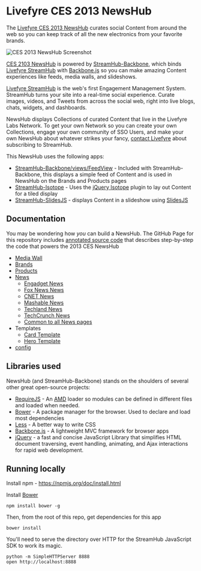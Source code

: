 # Livefyre CES 2013 NewsHub

The [Livefyre CES 2013 NewsHub](http://ces.livefyre.com/) curates social Content from around the web so you can keep track of all the new electronics from your favorite brands.

![CES 2013 NewsHub Screenshot](http://d.pr/i/71lK+)

[CES 2103 NewsHub](http://ces.livefyre.com/) is powered by [StreamHub-Backbone](http://gobengo.github.com/streamhub-backbone/), which binds [Livefyre StreamHub](http://www.livefyre.com/streamhub/) with [Backbone.js](http://backbonejs.org/) so you can make amazing Content experiences like feeds, media walls, and slideshows.

[Livefyre StreamHub](http://www.livefyre.com/streamhub/) is the web's first Engagement Management System. StreamHub turns your site into a real-time social experience. Curate images, videos, and Tweets from across the social web, right into live blogs, chats, widgets, and dashboards.

NewsHub displays Collections of curated Content that live in the Livefyre Labs Network. To get your own Network so you can create your own Collections, engage your own community of SSO Users, and make your own NewsHub about whatever strikes your fancy, [contact Livefyre](http://www.livefyre.com/streamhub/) about subscribing to StreamHub.

This NewsHub uses the following apps:

* [StreamHub-Backbone/views/FeedView](https://github.com/gobengo/streamhub-backbone/blob/master/views/FeedView.js) - Included with StreamHub-Backbone, this displays a simple feed of Content and is used in NewsHub on the Brands and Products pages
* [StreamHub-Isotope](https://github.com/gobengo/streamhub-isotope) - Uses the [jQuery Isotope](https://github.com/desandro/isotope) plugin to lay out Content for a tiled display
* [StreamHub-SlidesJS](https://github.com/gobengo/streamhub-slidesjs) - displays Content in a slideshow using [SlidesJS](http://slidesjs.com/)

## Documentation

You may be wondering how _you_ can build a NewsHub. The GitHub Page for this repository includes [annotated source code](http://livefyre.github.com/CES-2013-NewsHub/docs/News.html) that describes step-by-step the code that powers the 2013 CES NewsHub

* [Media Wall](http://livefyre.github.com/CES-2013-NewsHub/docs/News.html)
* [Brands](http://livefyre.github.com/CES-2013-NewsHub/docs/Brands.html)
* [Products](http://livefyre.github.com/CES-2013-NewsHub/docs/Products.html)
* [News](http://livefyre.github.com/CES-2013-NewsHub/docs/News.html)
	* [Engadget News](http://livefyre.github.com/CES-2013-NewsHub/docs/Engadget.html)
	* [Fox News News](http://livefyre.github.com/CES-2013-NewsHub/docs/Fox.html)
	* [CNET News](http://livefyre.github.com/CES-2013-NewsHub/docs/CNET.html)
	* [Mashable News](http://livefyre.github.com/CES-2013-NewsHub/docs/Mashable.html)
	* [Techland News](http://livefyre.github.com/CES-2013-NewsHub/docs/Techland.html)
	* [TechCrunch News](http://livefyre.github.com/CES-2013-NewsHub/docs/TechCrunch.html)
	* [Common to all News pages](http://livefyre.github.com/CES-2013-NewsHub/docs/newsCommon.html)
* Templates
	* [Card Template](http://livefyre.github.com/CES-2013-NewsHub/docs/Card.html)
	* [Hero Template](http://livefyre.github.com/CES-2013-NewsHub/docs/Hero.html)
* [config](http://livefyre.github.com/CES-2013-NewsHub/docs/config.html)

## Libraries used

NewsHub (and StreamHub-Backbone) stands on the shoulders of several other great open-source projects:

* [RequireJS](http://requirejs.org/) - An [AMD](http://requirejs.org/docs/whyamd.html) loader so modules can be defined in different files and loaded when needed.
* [Bower](http://twitter.github.com/bower/) - A package manager for the browser. Used to declare and load most dependencies
* [Less](http://lesscss.org/) - A better way to write CSS
* [Backbone.js](http://backbonejs.org/) - A lightweight MVC framework for browser apps
* [jQuery](http://jquery.com/) - a fast and concise JavaScript Library that simplifies HTML document traversing, event handling, animating, and Ajax interactions for rapid web development.

## Running locally

Install npm - https://npmjs.org/doc/install.html

Install [Bower](http://twitter.github.com/bower/)

    npm install bower -g

Then, from the root of this repo, get dependencies for this app

    bower install

You'll need to serve the directory over HTTP for the StreamHub JavaScript SDK to work its magic.

    python -m SimpleHTTPServer 8888
    open http://localhost:8888
